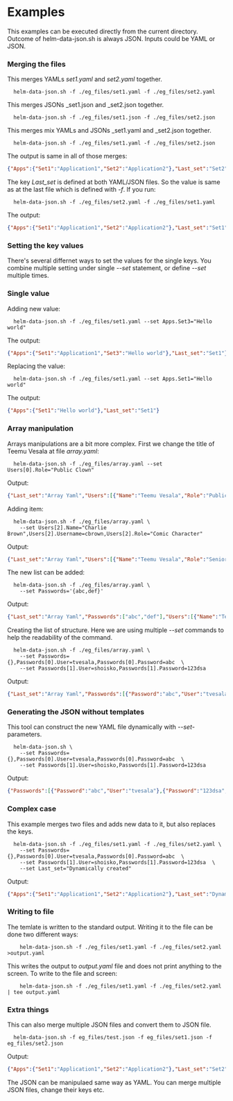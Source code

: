 # Examples

This examples can be executed directly from the current directory.
Outcome of helm-data-json.sh is always JSON. Inputs could be YAML or JSON.

### Merging the files

This merges YAMLs _set1.yaml_ and _set2.yaml_ together. 

```
  helm-data-json.sh -f ./eg_files/set1.yaml -f ./eg_files/set2.yaml 
```
This merges JSONs _set1.json and _set2.json together. 

```
  helm-data-json.sh -f ./eg_files/set1.json -f ./eg_files/set2.json 
```
This merges mix YAMLs and JSONs _set1.yaml and _set2.json together. 

```
  helm-data-json.sh -f ./eg_files/set1.yaml -f ./eg_files/set2.json 
```
The output is same in all of those merges:
```JSON
{"Apps":{"Set1":"Application1","Set2":"Application2"},"Last_set":"Set2"}
```

The key _Last\_set_ is defined at both YAML/JSON files. So the value
is same as at the last file which is defined with _-f_. If you
run:

```
  helm-data-json.sh -f ./eg_files/set2.yaml -f ./eg_files/set1.yaml
```

The output:
```JSON
{"Apps":{"Set1":"Application1","Set2":"Application2"},"Last_set":"Set1"}
```

### Setting the key values

There's several differnet ways to set the values for the single keys.
You combine multiple setting under single _--set_ statement, or define
_--set_ multiple times. 

### Single value

Adding new value:

```
  helm-data-json.sh -f ./eg_files/set1.yaml --set Apps.Set3="Hello world"
```

The output:
```JSON
{"Apps":{"Set1":"Application1","Set3":"Hello world"},"Last_set":"Set1"}
```

Replacing the value:
```
  helm-data-json.sh -f ./eg_files/set1.yaml --set Apps.Set1="Hello world"
```

The output:
```JSON
{"Apps":{"Set1":"Hello world"},"Last_set":"Set1"}
```


### Array manipulation

Arrays manipulations are a bit more complex. First we change
the title of Teemu Vesala at file _array.yaml_:

```
  helm-data-json.sh -f ./eg_files/array.yaml --set Users[0].Role="Public Clown"
```

Output:
```JSON
{"Last_set":"Array Yaml","Users":[{"Name":"Teemu Vesala","Role":"Public Clown","Username":"tvesala"},{"Name":"Sakari Hoisko","Role":"Senior DevOps Consultant","Username":"shoisko"}]}o
```

Adding item:
```
  helm-data-json.sh -f ./eg_files/array.yaml \
    --set Users[2].Name="Charlie Brown",Users[2].Username=cbrown,Users[2].Role="Comic Character"
```

Output:
```JSON
{"Last_set":"Array Yaml","Users":[{"Name":"Teemu Vesala","Role":"Senior DevOps Consultant","Username":"tvesala"},{"Name":"Sakari Hoisko","Role":"Senior DevOps Consultant","Username":"shoisko"},{"Name":"Charlie Brown","Role":"Comic Character","Username":"cbrown"}]}
```

The new list can be added:
```
  helm-data-json.sh -f ./eg_files/array.yaml \
    --set Passwords='{abc,def}'
```

Output:
```JSON
{"Last_set":"Array Yaml","Passwords":["abc","def"],"Users":[{"Name":"Teemu Vesala","Role":"Senior DevOps Consultant","Username":"tvesala"},{"Name":"Sakari Hoisko","Role":"Senior DevOps Consultant","Username":"shoisko"}]}
```

Creating the list of structure. Here we are using multiple _--set_ commands
to help the readability of the command.
```
  helm-data-json.sh -f ./eg_files/array.yaml \
    --set Passwords={},Passwords[0].User=tvesala,Passwords[0].Password=abc  \
    --set Passwords[1].User=shoisko,Passwords[1].Password=123dsa
```

Output:
```JSON
{"Last_set":"Array Yaml","Passwords":[{"Password":"abc","User":"tvesala"},{"Password":"123dsa","User":"shoisko"}],"Users":[{"Name":"Teemu Vesala","Role":"Senior DevOps Consultant","Username":"tvesala"},{"Name":"Sakari Hoisko","Role":"Senior DevOps Consultant","Username":"shoisko"}]}
```


### Generating the JSON without templates

 This tool can construct the new YAML file dynamically with _--set_-parameters.

```
  helm-data-json.sh \
    --set Passwords={},Passwords[0].User=tvesala,Passwords[0].Password=abc  \
    --set Passwords[1].User=shoisko,Passwords[1].Password=123dsa
```

Output:
```JSON
{"Passwords":[{"Password":"abc","User":"tvesala"},{"Password":"123dsa","User":"shoisko"}]}
```

### Complex case

This example merges two files and adds new data to it, but also replaces the keys.


```
  helm-data-json.sh -f ./eg_files/set1.yaml -f ./eg_files/set2.yaml \
    --set Passwords={},Passwords[0].User=tvesala,Passwords[0].Password=abc  \
    --set Passwords[1].User=shoisko,Passwords[1].Password=123dsa  \
    --set Last_set="Dynamically created"
```

Output:
```JSON
{"Apps":{"Set1":"Application1","Set2":"Application2"},"Last_set":"Dynamically created","Passwords":[{"Password":"abc","User":"tvesala"},{"Password":"123dsa","User":"shoisko"}]}
```

### Writing to file

The temlate is written to the standard output. Writing it to the file can be
done two different ways:

```
    helm-data-json.sh -f ./eg_files/set1.yaml -f ./eg_files/set2.yaml >output.yaml
```

This writes the output to _output.yaml_ file and does not print anything to the screen.
To write to the file and screen:

```
    helm-data-json.sh -f ./eg_files/set1.yaml -f ./eg_files/set2.yaml | tee output.yaml
```

### Extra things

This can also merge multiple JSON files and convert them to JSON file.

```
  helm-data-json.sh -f eg_files/test.json -f eg_files/set1.json -f eg_files/set2.json
```

Output:
```JSON
{"Apps":{"Set1":"Application1","Set2":"Application2"},"Last_set":"Set2","Users":[{"Name":"Teemu Vesala","Username":"tvesala"},{"Name":"Sakari Hoisko","Username":"shoisko"}]}
```

The JSON can be manipulaed same way as YAML. You can merge multiple
JSON files, change their keys etc.
